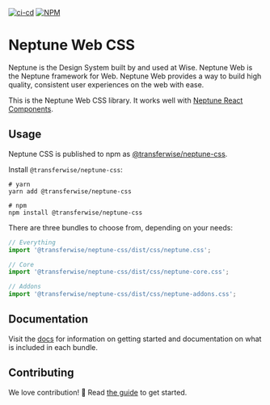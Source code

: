 [![ci-cd](https://github.com/transferwise/neptune-web/actions/workflows/ci-cd.yml/badge.svg)](https://github.com/transferwise/neptune-web/actions) [![NPM](https://badge.fury.io/js/%40transferwise%2Fneptune-css.svg)](https://www.npmjs.com/package/@transferwise/neptune-css)

# Neptune Web CSS

Neptune is the Design System built by and used at Wise. Neptune Web is the Neptune framework for Web. Neptune Web provides a way to build high quality, consistent user experiences on the web with ease.

This is the Neptune Web CSS library. It works well with [Neptune React Components](https://github.com/transferwise/neptune-web/tree/main/packages/components).

## Usage

Neptune CSS is published to npm as [@transferwise/neptune-css](https://www.npmjs.com/package/@transferwise/neptune-css).

Install `@transferwise/neptune-css`:

```
# yarn
yarn add @transferwise/neptune-css

# npm
npm install @transferwise/neptune-css
```

There are three bundles to choose from, depending on your needs:

```js
// Everything
import '@transferwise/neptune-css/dist/css/neptune.css';

// Core
import '@transferwise/neptune-css/dist/css/neptune-core.css';

// Addons
import '@transferwise/neptune-css/dist/css/neptune-addons.css';
```

## Documentation

Visit the [docs](https://transferwise.github.io/neptune-web) for information on getting started and documentation on what is included in each bundle.

## Contributing

We love contribution! 🙏 Read [the guide](https://github.com/transferwise/neptune-web/blob/main/packages/css/CONTRIBUTING.md) to get started.
